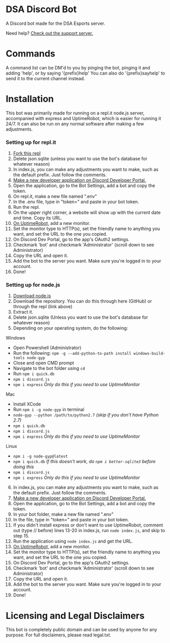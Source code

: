 # DSA Discord Bot
A Discord bot made for the DSA Esports server.

Need help? [Check out the support server.](https://discord.gg/N5HnVrA)

# Commands
A command list can be DM'd to you by pinging the bot, pinging it and adding 'help', or by saying '{prefix}help' You can also do '{prefix}sayhelp' to send it to the current channel instead.

# Installation
This bot was primarily made for running on a repl.it node.js server, accompanied with express and UptimeRobot, which is easier for running it 24/7. It can also be run on any normal software after making a few adjustments.

### Setting up for repl.it
1. [Fork this repl](https://repl.it/@TylerFlowers/DSA-Disc-Bot)
2. Delete json.sqlite (unless you want to use the bot's database for whatever reason)
3. In index.js, you can make any adjustments you want to make, such as the default prefix. Just follow the comments.
4. [Make a new developer application on Discord Developer Portal.](https://discordapp.com/developers/applications)
5. Open the application, go to the Bot Settings, add a bot and copy the token.
6. On repl.it, make a new file named ".env"
7. In the .env file, type in "token=" and paste in your bot token.
8. Run the repl.
9. On the upper right corner, a website will show up with the current date and time. Copy its URL.
10. [On UptimeRobot,](https://uptimerobot.com/dashboard) add a new monitor.
11. Set the monitor type to HTTP(s), set the friendly name to anything you want, and set the URL to the one you copied.
12. On Discord Dev Portal, go to the app's OAuth2 settings.
13. Checkmark 'bot' and checkmark 'Administrator' (scroll down to see Administrator)
14. Copy the URL and open it.
15. Add the bot to the server you want. Make sure you're logged in to your account.
16. Done!

### Setting up for node.js
1. [Download node.js](https://nodejs.org/en/)
2. Download the repository. You can do this through here (GitHub) or through the repl (link above)
3. Extract it.
4. Delete json.sqlite (Unless you want to use the bot's database for whatever reason)
5. Depending on your operating system, do the following:

Windows
* Open Powershell (Administrator)
* Run the following: `npm -g --add-python-to-path install windows-build-tools node-gyp`
* Close and open CMD prompt
* Navigate to the bot folder using `cd`
* Run `npm i quick.db`
* `npm i discord.js`
* `npm i express` *Only do this if you need to use UptimeMonitor*

Mac
* Install XCode
* Run `npm i -g node-gyp` in terminal
* `node-gyp --python /path/to/python2.7` *(skip if you don't have Python 2.7)*
* `npm i quick.db`
* `npm i discord.js`
* `npm i express` *Only do this if you need to use UptimeMonitor*

Linux
* `npm i -g node-gyp@latest`
* `npm i quick.db` *If this doesn't work, do `npm i better-sqlite3` before doing this*
* `npm i discord.js`
* `npm i express` *Only do this if you need to use UptimeMonitor*

6. In index.js, you can make any adjustments you want to make, such as the default prefix. Just follow the comments.
7. [Make a new developer application on Discord Developer Portal.](https://discordapp.com/developers/applications)
8. Open the application, go to the Bot Settings, add a bot and copy the token.
9. In your bot folder, make a new file named ".env"
10. In the file, type in "token=" and paste in your bot token.
11. If you didn't install express or don't want to use UptimeRobot, comment out (type // before) lines 13-20 in index.js, run `node index.js`, and skip to step 15.
12. Run the application using `node index.js` and get the URL.
13. [On UptimeRobot,](https://uptimerobot.com/dashboard) add a new monitor.
14. Set the monitor type to HTTP(s), set the friendly name to anything you want, and set the URL to the one you copied.
15. On Discord Dev Portal, go to the app's OAuth2 settings.
16. Checkmark 'bot' and checkmark 'Administrator' (scroll down to see Administrator)
17. Copy the URL and open it.
18. Add the bot to the server you want. Make sure you're logged in to your account.
19. Done!

# Licensing and Legal Disclaimers
This bot is completely public domain and can be used by anyone for any purpose. For full disclaimers, please read legal.txt.
